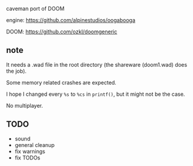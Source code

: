caveman port of DOOM

engine: https://github.com/alpinestudios/oogabooga

DOOM: https://github.com/ozkl/doomgeneric

## note
It needs a .wad file in the root directory (the shareware (doom1.wad) does the job).

Some memory related crashes are expected.

I hope I changed every `%s` to `%cs` in `printf()`, but it might not be the case.

No multiplayer.

## TODO
+ sound
+ general cleanup
+ fix warnings
+ fix TODOs
